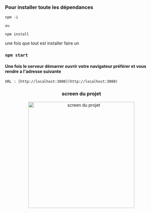 ### Pour installer toute les dépendances 

```
npm -i

ou

npm install
```

une fois que  tout est installer faire un 

### `npm start`

#### Une fois le serveur démarrer ouvrir votre navigateur préférer et vous rendre a l'adresse suivante 

```
URL : [http://localhost:3000](http://localhost:3000)
```


### <p align="center"> screen du projet</p>

<p align="center">
<img src="https://github.com/peter-centini/sophie-leguennec/screen.png" width="350" title="screen du projet"></p>
